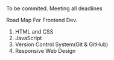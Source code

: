 #

To be commited. Meeting all deadlines

Road Map For Frontend Dev.

1. HTML and CSS
2. JavaScript
3. Version Control System(Git & GitHub)
4. Responsive Web Design




